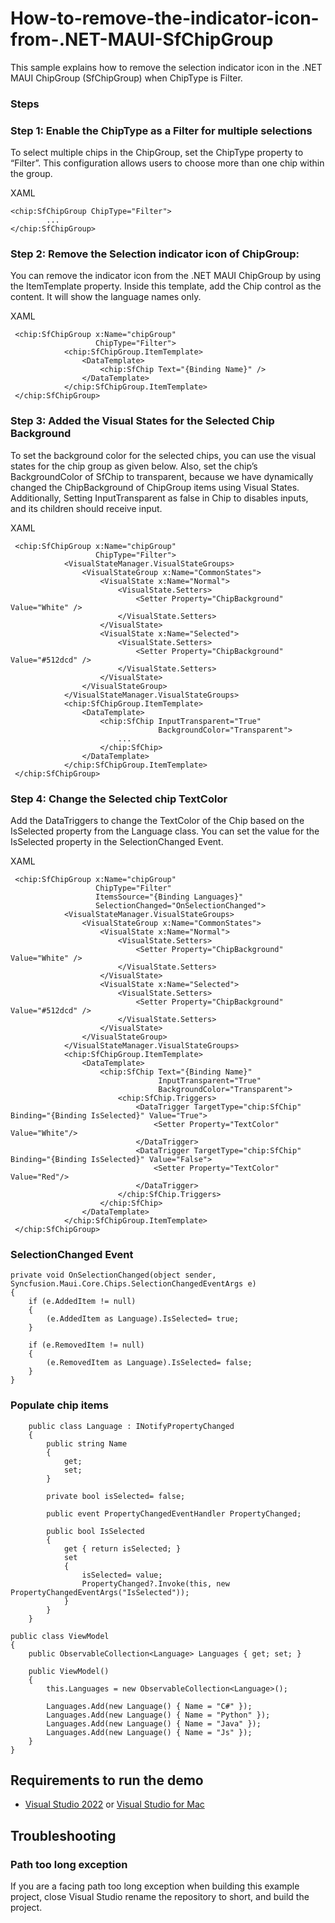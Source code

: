 # How-to-remove-the-indicator-icon-from-.NET-MAUI-SfChipGroup
This sample explains how to remove the selection indicator icon in the .NET MAUI ChipGroup (SfChipGroup) when ChipType is Filter.

### Steps

### Step 1: Enable the ChipType as a Filter for multiple selections

To select multiple chips in the ChipGroup, set the ChipType property to “Filter”. This configuration allows users to choose more than one chip within the group.

XAML
```
<chip:SfChipGroup ChipType="Filter">
        ...
</chip:SfChipGroup>
```
### Step 2: Remove the Selection indicator icon of ChipGroup:

You can remove the indicator icon from the .NET MAUI ChipGroup by using the ItemTemplate property. Inside this template, add the Chip control as the content. It will show the language names only.

XAML
```
 <chip:SfChipGroup x:Name="chipGroup"
                   ChipType="Filter">
            <chip:SfChipGroup.ItemTemplate>
                <DataTemplate>
                    <chip:SfChip Text="{Binding Name}" />
                </DataTemplate>
            </chip:SfChipGroup.ItemTemplate>
 </chip:SfChipGroup>
 ```
### Step 3: Added the Visual States for the Selected Chip Background

To set the background color for the selected chips, you can use the visual states for the chip group as given below. Also, set the chip’s BackgroundColor of SfChip to transparent, because we have dynamically changed the ChipBackground of ChipGroup items using Visual States. Additionally, Setting InputTransparent as false in Chip to disables inputs, and its children should receive input.

XAML
```
 <chip:SfChipGroup x:Name="chipGroup"
                   ChipType="Filter">
            <VisualStateManager.VisualStateGroups>
                <VisualStateGroup x:Name="CommonStates">
                    <VisualState x:Name="Normal">
                        <VisualState.Setters>
                            <Setter Property="ChipBackground" Value="White" />
                        </VisualState.Setters>
                    </VisualState>
                    <VisualState x:Name="Selected">
                        <VisualState.Setters>
                            <Setter Property="ChipBackground" Value="#512dcd" />
                        </VisualState.Setters>
                    </VisualState>
                </VisualStateGroup>
            </VisualStateManager.VisualStateGroups>
            <chip:SfChipGroup.ItemTemplate>
                <DataTemplate>
                    <chip:SfChip InputTransparent="True"
                                 BackgroundColor="Transparent">
                        ...
                    </chip:SfChip>
                </DataTemplate>
            </chip:SfChipGroup.ItemTemplate>
 </chip:SfChipGroup>
 ```
### Step 4: Change the Selected chip TextColor

Add the DataTriggers to change the TextColor of the Chip based on the IsSelected property from the Language class. You can set the value for the IsSelected property in the SelectionChanged Event.

XAML
```
 <chip:SfChipGroup x:Name="chipGroup"
                   ChipType="Filter"
                   ItemsSource="{Binding Languages}"
                   SelectionChanged="OnSelectionChanged">
            <VisualStateManager.VisualStateGroups>
                <VisualStateGroup x:Name="CommonStates">
                    <VisualState x:Name="Normal">
                        <VisualState.Setters>
                            <Setter Property="ChipBackground" Value="White" />
                        </VisualState.Setters>
                    </VisualState>
                    <VisualState x:Name="Selected">
                        <VisualState.Setters>
                            <Setter Property="ChipBackground" Value="#512dcd" />
                        </VisualState.Setters>
                    </VisualState>
                </VisualStateGroup>
            </VisualStateManager.VisualStateGroups>
            <chip:SfChipGroup.ItemTemplate>
                <DataTemplate>
                    <chip:SfChip Text="{Binding Name}"
                                 InputTransparent="True"
                                 BackgroundColor="Transparent">
                        <chip:SfChip.Triggers>
                            <DataTrigger TargetType="chip:SfChip" Binding="{Binding IsSelected}" Value="True">
                                <Setter Property="TextColor" Value="White"/>
                            </DataTrigger>
                            <DataTrigger TargetType="chip:SfChip" Binding="{Binding IsSelected}" Value="False">
                                <Setter Property="TextColor" Value="Red"/>
                            </DataTrigger>
                        </chip:SfChip.Triggers>
                    </chip:SfChip>
                </DataTemplate>
            </chip:SfChipGroup.ItemTemplate>
 </chip:SfChipGroup>
```   
### SelectionChanged Event

    private void OnSelectionChanged(object sender, Syncfusion.Maui.Core.Chips.SelectionChangedEventArgs e)
    {
        if (e.AddedItem != null)
        {
            (e.AddedItem as Language).IsSelected= true;
        }

        if (e.RemovedItem != null)
        {
            (e.RemovedItem as Language).IsSelected= false;
        }
    }
### Populate chip items
```
    public class Language : INotifyPropertyChanged
    {
        public string Name
        {
            get;
            set;
        }

        private bool isSelected= false;

        public event PropertyChangedEventHandler PropertyChanged;

        public bool IsSelected
        {
            get { return isSelected; }
            set
            {
                isSelected= value;
                PropertyChanged?.Invoke(this, new PropertyChangedEventArgs("IsSelected"));
            }
        }
    }
```
```
public class ViewModel
{
    public ObservableCollection<Language> Languages { get; set; }

    public ViewModel()
    {
        this.Languages = new ObservableCollection<Language>();

        Languages.Add(new Language() { Name = "C#" });
        Languages.Add(new Language() { Name = "Python" });
        Languages.Add(new Language() { Name = "Java" });
        Languages.Add(new Language() { Name = "Js" });
    }
}
```
## Requirements to run the demo

* [Visual Studio 2022](https://visualstudio.microsoft.com/downloads/) or [Visual Studio for Mac](https://visualstudio.microsoft.com/vs/mac/)

## Troubleshooting

### Path too long exception

If you are a facing path too long exception when building this example project, close Visual Studio rename the repository to short, and build the project.